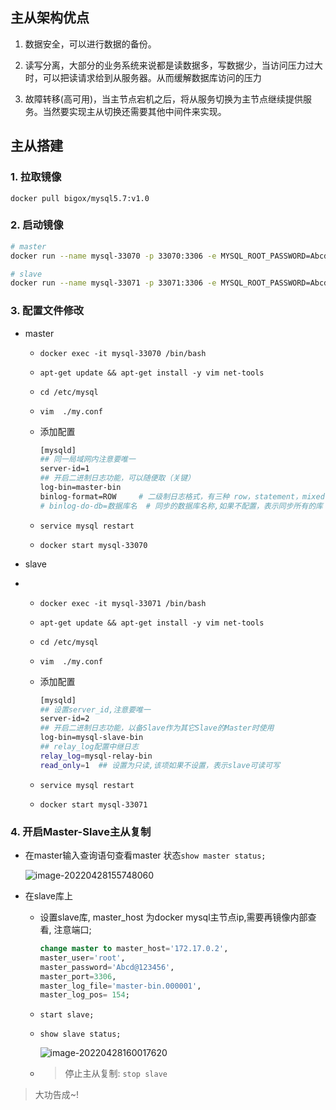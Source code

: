 ## 主从架构优点

1. 数据安全，可以进行数据的备份。

2. 读写分离，大部分的业务系统来说都是读数据多，写数据少，当访问压力过大时，可以把读请求给到从服务器。从而缓解数据库访问的压力

3. 故障转移(高可用)，当主节点宕机之后，将从服务切换为主节点继续提供服务。当然要实现主从切换还需要其他中间件来实现。

## 主从搭建

### 1. 拉取镜像

```
docker pull bigox/mysql5.7:v1.0
```

### 2. 启动镜像

```sh
# master
docker run --name mysql-33070 -p 33070:3306 -e MYSQL_ROOT_PASSWORD=Abcd@123456 -d -v /data/mysql/conf:/etc/mysql/conf.d -v /data/mysql/data/:/var/lib/mysql --restart=always mysql5.7:v1.0

# slave
docker run --name mysql-33071 -p 33071:3306 -e MYSQL_ROOT_PASSWORD=Abcd@123456 -d -v /data/mysql/conf:/etc/mysql/conf.d -v /data/mysql/data/:/var/lib/mysql --restart=always mysql5.7:v1.0
```



### 3. 配置文件修改

- master

  - `docker exec -it mysql-33070 /bin/bash `
  - `apt-get update && apt-get install -y vim net-tools`

  - `cd /etc/mysql`

  - `vim  ./my.conf`

  - 添加配置

    ```sh
    [mysqld]
    ## 同一局域网内注意要唯一
    server-id=1
    ## 开启二进制日志功能，可以随便取（关键）
    log-bin=master-bin
    binlog-format=ROW     # 二级制日志格式，有三种 row，statement，mixed
    # binlog-do-db=数据库名  # 同步的数据库名称,如果不配置，表示同步所有的库
    ```

  - `service mysql restart`

  - `docker start mysql-33070`

- slave

- - `docker exec -it mysql-33071 /bin/bash `
  - `apt-get update && apt-get install -y vim net-tools`

  - `cd /etc/mysql`

  - `vim  ./my.conf`

  - 添加配置

    ```sh
    [mysqld]
    ## 设置server_id,注意要唯一
    server-id=2  
    ## 开启二进制日志功能，以备Slave作为其它Slave的Master时使用
    log-bin=mysql-slave-bin   
    ## relay_log配置中继日志
    relay_log=mysql-relay-bin  
    read_only=1  ## 设置为只读,该项如果不设置，表示slave可读可写
    ```

  - `service mysql restart`
  - `docker start mysql-33071`

### 4. 开启Master-Slave主从复制

- 在master输入查询语句查看master 状态`show master status;`

  ![image-20220428155748060](https://raw.githubusercontent.com/hellolib/pictures/main/Typora/pic-00-gitee/image-20220428155748060.png)

- 在slave库上

  - 设置slave库, master_host 为docker mysql主节点ip,需要再镜像内部查看, 注意端口;

    ```sql
    change master to master_host='172.17.0.2',
    master_user='root',
    master_password='Abcd@123456',
    master_port=3306,
    master_log_file='master-bin.000001',
    master_log_pos= 154;
    ```

  - `start slave;`

  - `show slave status;`

    ![image-20220428160017620](https://raw.githubusercontent.com/hellolib/pictures/main/Typora/pic-00-gitee/image-20220428160017620.png)

  - > 停止主从复制: `stop slave`



> 大功告成~!